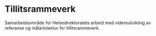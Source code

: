 # Tillitsrammeverk

Samarbeidsområde for Helsedirektoratets arbeid med videreutvikling av referanse og målarkitektur for tillitsrammeverk.